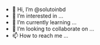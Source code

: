 - 👋 Hi, I’m @solutoinbd
- 👀 I’m interested in ...
- 🌱 I’m currently learning ...
- 💞️ I’m looking to collaborate on ...
- 📫 How to reach me ...

<!---
solutoinbd/solutoinbd is a ✨ special ✨ repository because its `README.md` (this file) appears on your GitHub profile.
You can click the Preview link to take a look at your changes.
--->
